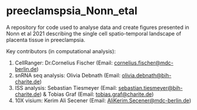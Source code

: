 # preeclamspsia_Nonn_etal
A repository for code used to analyse data and create figures presented in Nonn et al 2021 describing the single cell spatio-temporal landscape of placenta tissue in preeclampsia. 

Key contributors (in computational analysis): 

1. CellRanger: Dr.Cornelius Fischer (Email: cornelius.fischer@mdc-berlin.de)
2. snRNA seq analysis: Olivia Debnath (Email: olivia.debnath@bih-charite.de)
3. ISS analysis: Sebastian Tiesmeyer (Email: sebastian.tiesmeyer@bih-charite.de) & Tobias Graf (Email: tobias.graf@charite.de)
4. 10X visium: Kerim Ali Secener (Email: AliKerim.Secener@mdc-berlin.de) 
